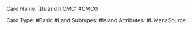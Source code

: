 Card Name: [[Island]]
CMC: #CMC0

Card Type: #Basic #Land
Subtypes: #Island
Attributes: #UManaSource